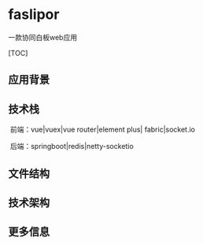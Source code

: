 # faslipor

一款协同白板web应用

[TOC]

## 应用背景



## 技术栈

​		前端：vue|vuex|vue router|element plus| fabric|socket.io

​		后端：springboot|redis|netty-socketio



## 文件结构



## 技术架构



## 更多信息

